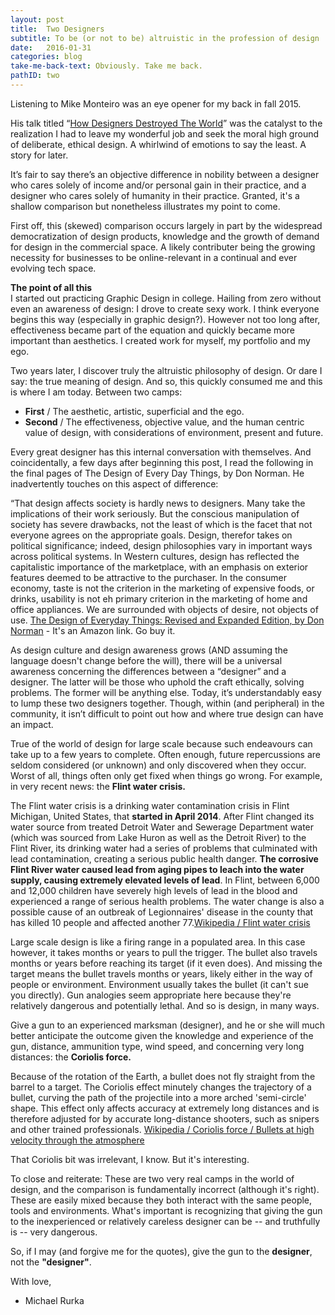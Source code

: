 ```yaml
---
layout: post
title:  Two Designers
subtitle: To be (or not to be) altruistic in the profession of design
date:   2016-01-31
categories: blog
take-me-back-text: Obviously. Take me back.
pathID: two
---
```


Listening to Mike Monteiro was an eye opener for my back in fall 2015.

His talk titled “<a href="https://www.youtube.com/watch?v=J0ucEt-La9w" target="_blank">How Designers Destroyed The World</a>” was the catalyst to the realization I had to leave my wonderful job and seek the moral high ground of deliberate, ethical design. A whirlwind of emotions to say the least. A story for later.

It’s fair to say there’s an objective difference in nobility between a designer who cares solely of income and/or personal gain in their practice, and a designer who cares solely of humanity in their practice. Granted, it's a shallow comparison but nonetheless illustrates my point to come.

First off, this (skewed) comparison occurs largely in part by the widespread democratization of design products, knowledge and the growth of demand for design in the commercial space. A likely contributer being the growing necessity for businesses to be online-relevant in a continual and ever evolving tech space.

<b>The point of all this</b><br>
I started out practicing Graphic Design in college. Hailing from zero without even an awareness of design: I drove to create sexy work. I think everyone begins this way (especially in graphic design?). However not too long after, effectiveness became part of the equation and quickly became more important than aesthetics. I created work for myself, my portfolio and my ego.

Two years later, I discover truly the altruistic philosophy of design. Or dare I say: the true meaning of design. And so, this quickly consumed me and this is where I am today. Between two camps:

- <b>First</b> / The aesthetic, artistic, superficial and the ego.
- <b>Second</b> / The effectiveness, objective value, and the human centric value of design, with considerations of environment, present and future.

Every great designer has this internal conversation with themselves. And coincidentally, a few days after beginning this post, I read the following in the final pages of The Design of Every Day Things, by Don Norman. He inadvertently touches on this aspect of difference:

<p className="quote long">
“That design affects society is hardly news to designers. Many take the implications of their work seriously. But the conscious manipulation of society has severe drawbacks, not the least of which is the facet that not everyone agrees on the appropriate goals. Design, therefor takes on political significance; indeed, design philosophies vary in important ways across political systems. In Western cultures, design has reflected the capitalistic importance of the marketplace, with an emphasis on exterior features deemed to be attractive to the purchaser. In the consumer economy, taste is not the criterion in the marketing of expensive foods, or drinks, usability is not eh primary criterion in the marketing of home and office appliances. We are surrounded with objects of desire, not objects of use.
<span className="source"><a href="http://www.amazon.com/The-Design-Everyday-Things-Expanded/dp/0465050654/ref=pd_bxgy_14_img_2?ie=UTF8&refRID=02CXE7KMC5989M5GSQNM" target="_blank">The Design of Everyday Things: Revised and Expanded Edition, by Don Norman</a> - It's an Amazon link. Go buy it.</span>
</p>

As design culture and design awareness grows (AND assuming the language doesn't change before the will), there will be a universal awareness concerning the differences between a “designer” and a designer. The latter will be those who uphold the craft ethically, solving problems. The former will be anything else. Today, it’s understandably easy to lump these two designers together. Though, within (and peripheral) in the community, it isn’t difficult to point out how and where true design can have an impact.

True of the world of design for large scale because such endeavours can take up to a few years to complete. Often enough, future repercussions are seldom considered (or unknown) and only discovered when they occur. Worst of all, things often only get fixed when things go wrong. For example, in very recent news: the <b>Flint water crisis.</b>

<p className="quote long">
The Flint water crisis is a drinking water contamination crisis in Flint Michigan, United States, that <b>started in April 2014</b>. After Flint changed its water source from treated Detroit Water and Sewerage Department water (which was sourced from Lake Huron as well as the Detroit River) to the Flint River, its drinking water had a series of problems that culminated with lead contamination, creating a serious public health danger. <b>The corrosive Flint River water caused lead from aging pipes to leach into the water supply, causing extremely elevated levels of lead</b>. In Flint, between 6,000 and 12,000 children have severely high levels of lead in the blood and experienced a range of serious health problems. The water change is also a possible cause of an outbreak of Legionnaires' disease in the county that has killed 10 people and affected another 77.<span className="source"><a href="https://en.wikipedia.org/wiki/Flint_water_crisis" target="_blank">Wikipedia / Flint water crisis</a></span>
</p>

Large scale design is like a firing range in a populated area. In this case however, it takes months or years to pull the trigger. The bullet also travels months or years before reaching its target (if it even does). And missing the target means the bullet travels months or years, likely either in the way of people or environment. Environment usually takes the bullet (it can't sue you directly). Gun analogies seem appropriate here because they're relatively dangerous and potentially lethal. And so is design, in many ways.

Give a gun to an experienced marksman (designer), and he or she will much better anticipate the outcome given the knowledge and experience of the gun, distance, ammunition type, wind speed, and concerning very long distances: the <b>Coriolis force.</b>

<p className="quote long">
Because of the rotation of the Earth, a bullet does not fly straight from the barrel to a target. The Coriolis effect minutely changes the trajectory of a bullet, curving the path of the projectile into a more arched 'semi-circle' shape. This effect only affects accuracy at extremely long distances and is therefore adjusted for by accurate long-distance shooters, such as snipers and other trained professionals. <span className="source"><a href="https://en.wikipedia.org/wiki/Coriolis_force" target="_blank">Wikipedia / Coriolis force / Bullets at high velocity through the atmosphere</a></span>
</p>

That Coriolis bit was irrelevant, I know. But it's interesting.

To close and reiterate: These are two very real camps in the world of design, and the comparison is fundamentally incorrect (although it's right). These are easily mixed because they both interact with the same people, tools and environments. What's important is recognizing that giving the gun to the inexperienced or relatively careless designer can be -- and truthfully is -- very dangerous.

So, if I may (and forgive me for the quotes), give the gun to the <b>designer</b>, not the <b>"designer"</b>.

With love,

- Michael Rurka
